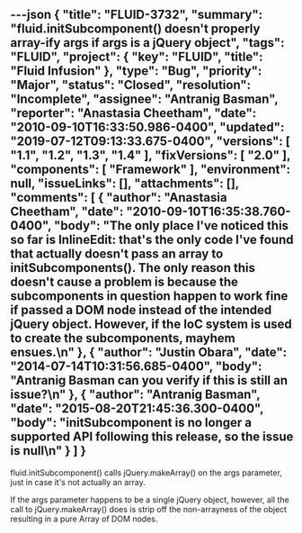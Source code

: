 ---json
{
  "title": "FLUID-3732",
  "summary": "fluid.initSubcomponent() doesn't properly array-ify args if args is a jQuery object",
  "tags": "FLUID",
  "project": {
    "key": "FLUID",
    "title": "Fluid Infusion"
  },
  "type": "Bug",
  "priority": "Major",
  "status": "Closed",
  "resolution": "Incomplete",
  "assignee": "Antranig Basman",
  "reporter": "Anastasia Cheetham",
  "date": "2010-09-10T16:33:50.986-0400",
  "updated": "2019-07-12T09:13:33.675-0400",
  "versions": [
    "1.1",
    "1.2",
    "1.3",
    "1.4"
  ],
  "fixVersions": [
    "2.0"
  ],
  "components": [
    "Framework"
  ],
  "environment": null,
  "issueLinks": [],
  "attachments": [],
  "comments": [
    {
      "author": "Anastasia Cheetham",
      "date": "2010-09-10T16:35:38.760-0400",
      "body": "The only place I've noticed this so far is InlineEdit: that's the only code I've found that actually doesn't pass an array to initSubcomponents(). The only reason this doesn't cause a problem is because the subcomponents in question happen to work fine if passed a DOM node instead of the intended jQuery object. However, if the IoC system is used to create the subcomponents, mayhem ensues.\n"
    },
    {
      "author": "Justin Obara",
      "date": "2014-07-14T10:31:56.685-0400",
      "body": "Antranig Basman can you verify if this is still an issue?\n"
    },
    {
      "author": "Antranig Basman",
      "date": "2015-08-20T21:45:36.300-0400",
      "body": "initSubcomponent is no longer a supported API following this release, so the issue is null\n"
    }
  ]
}
---
fluid.initSubcomponent() calls jQuery.makeArray() on the args parameter, just in case it's not actually an array.

If the args parameter happens to be a single jQuery object, however, all the call to jQuery.makeArray() does is strip off the non-arrayness of the object resulting in a pure Array of DOM nodes.

        